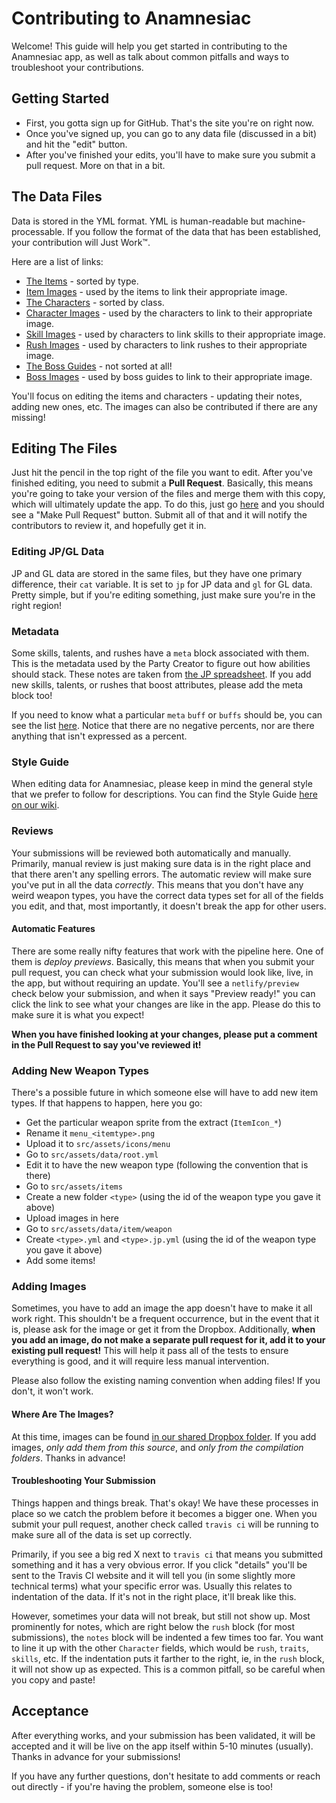 
# Contributing to Anamnesiac

Welcome! This guide will help you get started in contributing to the Anamnesiac app, as well as talk about common pitfalls and ways to troubleshoot your contributions.

## Getting Started

- First, you gotta sign up for GitHub. That's the site you're on right now. 
- Once you've signed up, you can go to any data file (discussed in a bit) and hit the "edit" button.
- After you've finished your edits, you'll have to make sure you submit a pull request. More on that in a bit. 

## The Data Files

Data is stored in the YML format. YML is human-readable but machine-processable. If you follow the format of the data that has been established, your contribution will Just Work™. 

Here are a list of links:

- [The Items](https://github.com/seiyria/anamnesiac/tree/master/src/assets/data/item) - sorted by type. 
- [Item Images](https://github.com/seiyria/anamnesiac/tree/master/src/assets/items) - used by the items to link their appropriate image.
- [The Characters](https://github.com/seiyria/anamnesiac/tree/master/src/assets/data/character) - sorted by class.
- [Character Images](https://github.com/seiyria/anamnesiac/tree/master/src/assets/characters) - used by the characters to link to their appropriate image.
- [Skill Images](https://github.com/seiyria/anamnesiac/tree/master/src/assets/skills) - used by characters to link skills to their appropriate image.
- [Rush Images](https://github.com/seiyria/anamnesiac/tree/master/src/assets/rush) - used by characters to link rushes to their appropriate image.
- [The Boss Guides](https://github.com/seiyria/anamnesiac/tree/master/src/assets/data/bossguides) - not sorted at all!
- [Boss Images](https://github.com/seiyria/anamnesiac/tree/master/src/assets/bosses) - used by boss guides to link to their appropriate image.

You'll focus on editing the items and characters - updating their notes, adding new ones, etc. The images can also be contributed if there are any missing!

## Editing The Files

Just hit the pencil in the top right of the file you want to edit. After you've finished editing, you need to submit a **Pull Request**. Basically, this means you're going to take your version of the files and merge them with this copy, which will ultimately update the app. To do this, just go [here](https://github.com/seiyria/anamnesiac) and you should see a "Make Pull Request" button. Submit all of that and it will notify the contributors to review it, and hopefully get it in.

### Editing JP/GL Data

JP and GL data are stored in the same files, but they have one primary difference, their `cat` variable. It is set to `jp` for JP data and `gl` for GL data. Pretty simple, but if you're editing something, just make sure you're in the right region!

### Metadata

Some skills, talents, and rushes have a `meta` block associated with them. This is the metadata used by the Party Creator to figure out how abilities should stack. These notes are taken from [the JP spreadsheet](https://docs.google.com/spreadsheets/d/1Pt8C20Zcu4yRCAFIJrKwG9I-agkrhpzi6W-DSKOorDM/edit). If you add new skills, talents, or rushes that boost attributes, please add the meta block too!

If you need to know what a particular `meta` `buff` or `buffs` should be, you can see the list [here](https://github.com/seiyria/anamnesiac/blob/master/src/test/validate-meta.ts). Notice that there are no negative percents, nor are there anything that isn't expressed as a percent. 

### Style Guide

When editing data for Anamnesiac, please keep in mind the general style that we prefer to follow for descriptions. You can find the Style Guide [here on our wiki](https://github.com/seiyria/anamnesiac/wiki/Style-Guide).

### Reviews

Your submissions will be reviewed both automatically and manually. Primarily, manual review is just making sure data is in the right place and that there aren't any spelling errors. The automatic review will make sure you've put in all the data _correctly_. This means that you don't have any weird weapon types, you have the correct data types set for all of the fields you edit, and that, most importantly, it doesn't break the app for other users.

#### Automatic Features

There are some really nifty features that work with the pipeline here. One of them is _deploy previews_. Basically, this means that when you submit your pull request, you can check what your submission would look like, live, in the app, but without requiring an update. You'll see a `netlify/preview` check below your submission, and when it says "Preview ready!" you can click the link to see what your changes are like in the app. Please do this to make sure it is what you expect! 

**When you have finished looking at your changes, please put a comment in the Pull Request to say you've reviewed it!**

### Adding New Weapon Types

There's a possible future in which someone else will have to add new item types. If that happens to happen, here you go:

* Get the particular weapon sprite from the extract (`ItemIcon_*`)
* Rename it `menu_<itemtype>.png`
* Upload it to `src/assets/icons/menu`
* Go to `src/assets/data/root.yml`
* Edit it to have the new weapon type (following the convention that is there)
* Go to `src/assets/items`
* Create a new folder `<type>` (using the id of the weapon type you gave it above)
* Upload images in here
* Go to `src/assets/data/item/weapon`
* Create `<type>.yml` and `<type>.jp.yml` (using the id of the weapon type you gave it above)
* Add some items!

### Adding Images

Sometimes, you have to add an image the app doesn't have to make it all work right. This shouldn't be a frequent occurrence, but in the event that it is, please ask for the image or get it from the Dropbox. Additionally, **when you add an image, do not make a separate pull request for it, add it to your existing pull request!** This will help it pass all of the tests to ensure everything is good, and it will require less manual intervention.

Please also follow the existing naming convention when adding files! If you don't, it won't work.

#### Where Are The Images?

At this time, images can be found [in our shared Dropbox folder](https://www.dropbox.com/sh/rf0ylyh96el7gw1/AAB26paL63wjzYRLE3-1pVvEa?dl=0). If you add images, _only add them from this source_, and _only from the compilation folders_. Thanks in advance!

#### Troubleshooting Your Submission

Things happen and things break. That's okay! We have these processes in place so we catch the problem before it becomes a bigger one. When you submit your pull request, another check called `travis ci` will be running to make sure all of the data is set up correctly.

Primarily, if you see a big red X next to `travis ci` that means you submitted something and it has a very obvious error. If you click "details" you'll be sent to the Travis CI website and it will tell you (in some slightly more technical terms) what your specific error was. Usually this relates to indentation of the data. If it's not in the right place, it'll break like this.

However, sometimes your data will not break, but still not show up. Most prominently for notes, which are right below the `rush` block (for most submissions), the `notes` block will be indented a few times too far. You want to line it up with the other `Character` fields, which would be `rush`, `traits`, `skills`, etc. If the indentation puts it farther to the right, ie, in the `rush` block, it will not show up as expected. This is a common pitfall, so be careful when you copy and paste!

## Acceptance

After everything works, and your submission has been validated, it will be accepted and it will be live on the app itself within 5-10 minutes (usually). Thanks in advance for your submissions!

If you have any further questions, don't hesitate to add comments or reach out directly - if you're having the problem, someone else is too!
